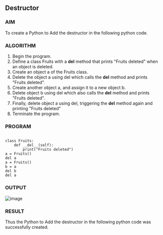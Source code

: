
## Destructor

### AIM  

To create a Python to Add the destructor in the following python code.

### ALGORITHM

1. Begin the program.  
2. Define a class Fruits with a __del__ method that prints "Fruits deleted" when an object is deleted.
3. Create an object a of the Fruits class.
4. Delete the object a using del which calls the __del__ method and prints "Fruits deleted".
5. Create another object a, and assign it to a new object b.
6. Delete object b using del which also calls the __del__ method and prints "Fruits deleted".
7. Finally, delete object a using del, triggering the __del__ method again and printing "Fruits deleted"
8. Terminate the program.

### PROGRAM

```

class Fruits:
    def __del__(self):
        print("Fruits deleted")
a = Fruits()
del a
a = Fruits()
b = a
del b
del a

```

### OUTPUT

![image](https://github.com/user-attachments/assets/e498f876-8ab1-4df4-84d6-8c8da1a6ccad)

### RESULT

Thus the Python to Add the destructor in the following python code was successfully created.
